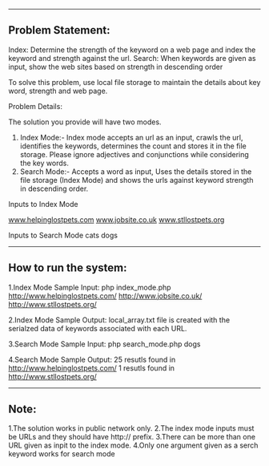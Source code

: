 ------------------------------------------------------------------------------------------------
Problem Statement:
-----------------------------------------------------------------------------------------------

Index: Determine the strength of the keyword on a web page and index the keyword and strength against the url.
Search: When keywords are given as input, show the web sites based on strength in descending order

To solve this problem, use local file storage to maintain the details about key word, strength and web page.

Problem Details:

The solution you provide will have two modes.

1. Index Mode:- Index mode accepts an url as an input, crawls the url, identifies the keywords, determines the count and stores it in the file storage. Please ignore adjectives and conjunctions while considering the key words.
2. Search Mode:- Accepts a word as input, Uses the details stored in the file storage (Index Mode) and shows the urls against keyword strength in descending order.

Inputs to Index Mode

www.helpinglostpets.com
www.jobsite.co.uk
www.stllostpets.org

Inputs to Search Mode
cats
dogs

---------------------------------------------------------------------------------------------
How to run the system:
----------------------------------------------------------------------------------------------

1.Index Mode Sample Input:
   php index_mode.php http://www.helpinglostpets.com/ http://www.jobsite.co.uk/ http://www.stllostpets.org/
 
2.Index Mode Sample Output:
  local_array.txt file is created with the serialzed data of keywords associated with each URL.

3.Search Mode Sample Input:
  php search_mode.php dogs
  
4.Search Mode Sample Output:
  25 resutls found in http://www.helpinglostpets.com/ 
  1 resutls found in http://www.stllostpets.org/ 
  
---------------------------------------------------------------------------------------------------
Note:
---------------------------------------------------------------------------------------------------
1.The solution works in public network only.
2.The index mode inputs must be URLs and they should have http:// prefix.
3.There can be more than one URL given as inpit to the index mode.
4.Only one argument given as a serch keyword works for search mode

  
  


  





